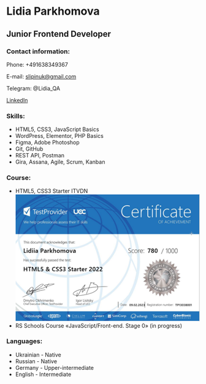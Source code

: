 # Lidia Parkhomova

## Junior Frontend Developer

### Contact information:
Phone: +491638349367

E-mail: slipinuk@gmail.com

Telegram: @Lidia_QA

[LinkedIn](https://pages.github.com/](https://www.linkedin.com/in/lidia-parkhomova-829a031b6/)https://www.linkedin.com/in/lidia-parkhomova-829a031b6/)

### Skills:
+ HTML5, CSS3, JavaScript Basics
+ WordPress, Elementor, PHP Basics
+ Figma, Adobe Photoshop
+ Git, GitHub
+ REST API, Postman
+ Gira, Assana, Agile, Scrum, Kanban

### Course:
+ HTML5, CSS3 Starter ITVDN
![](/1.png)
+ RS Schools Course «JavaScript/Front-end. Stage 0» (in progress)
### Languages:
+ Ukrainian - Native
+ Russian - Native
+ Germany - Upper-intermediate
+ English - Intermediate




